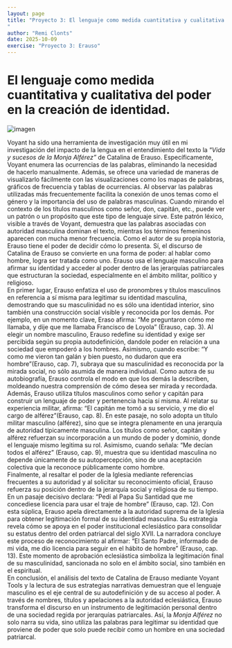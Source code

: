 ```yaml
---
layout: page
title: "Proyecto 3: El lenguaje como medida cuantitativa y cualitativa del poder en la creación de identidad.
"
author: "Remi Clonts"
date: 2025-10-09
exercise: "Proyecto 3: Erauso"
---
```


# El lenguaje como medida cuantitativa y cualitativa del poder en la creación de identidad.

![imagen](URL)

Voyant ha sido una herramienta de investigación muy útil en mi investigación del impacto de la lengua en el entendimiento del texto la “*Vida y sucesos de la Monja Alférez”* de Catalina de Erauso. Específicamente, Voyant enumera las ocurrencias de las palabras, eliminando la necesidad de hacerlo manualmente. Además, se ofrece una variedad de maneras de visualizarlo fácilmente con las visualizaciones como los mapas de palabras, gráficos de frecuencia y tablas de ocurrencias. Al observar las palabras utilizadas más frecuentemente facilita la conexión de unos temas como el género y la importancia del uso de palabras masculinas. Cuando mirando el contexto de los títulos masculinos como señor, don, capitán, etc., puede ver un patrón o un propósito que este tipo de lenguaje sirve. Este patrón léxico, visible a través de Voyant, demuestra que las palabras asociadas con autoridad masculina dominan el texto, mientras los términos femeninos aparecen con mucha menor frecuencia. Como el autor de su propia historia, Erauso tiene el poder de decidir cómo lo presenta. Sí, el discurso de Catalina de Erauso se convierte en una forma de poder: al hablar como hombre, logra ser tratada como uno. Erauso usa el lenguaje masculino para afirmar su identidad y acceder al poder dentro de las jerarquías patriarcales que estructuran la sociedad, especialmente en el ámbito militar, político y religioso.  
	En primer lugar, Erauso enfatiza el uso de pronombres y títulos masculinos en referencia a sí misma para legitimar su identidad masculina, demostrando que su masculinidad no es sólo una identidad interior, sino también una construcción social visible y reconocida por los demás. Por ejemplo, en un momento clave, Eraso afirma: “Me preguntaron cómo me llamaba, y dije que me llamaba Francisco de Loyola” (Erauso, cap. 3). Al elegir un nombre masculino, Erauso redefine su identidad y exige ser percibida según su propia autodefinición, dandole poder en relación a una sociedad que empoderó a los hombres. Asimismo, cuando escribe: “Y como me vieron tan galán y bien puesto, no dudaron que era hombre”(Erauso, cap. 7), subraya que su masculinidad es reconocida por la mirada social, no sólo asumida de manera individual. Como autora de su autobiografía, Erauso controla el modo en que los demás la describen, moldeando nuestra comprensión de cómo desea ser mirada y recordada.  
Además, Erauso utiliza títulos masculinos como señor y capitán para construir un lenguaje de poder y pertenencia hacia sí misma. Al relatar su experiencia militar, afirma: “El capitán me tomó a su servicio, y me dio el cargo de alférez”(Erauso, cap. 8). En este pasaje, no solo adopta un título militar masculino (alférez), sino que se integra plenamente en una jerarquía de autoridad típicamente masculina. Los títulos como señor, capitán y alférez refuerzan su incorporación a un mundo de poder y dominio, donde el lenguaje mismo legitima su rol. Asimismo, cuando señala: “Me decían todos el alférez” (Erauso, cap. 9), muestra que su identidad masculina no depende únicamente de su autopercepción, sino de una aceptación colectiva que la reconoce públicamente como hombre.  
Finalmente, al resaltar el poder de la Iglesia mediante referencias frecuentes a su autoridad y al solicitar su reconocimiento oficial, Erauso refuerza su posición dentro de la jerarquía social y religiosa de su tiempo. En un pasaje decisivo declara: “Pedí al Papa Su Santidad que me concediese licencia para usar el traje de hombre” (Erauso, cap. 12). Con esta súplica, Erauso apela directamente a la autoridad suprema de la Iglesia para obtener legitimación formal de su identidad masculina. Su estrategia revela cómo se apoya en el poder institucional eclesiástico para consolidar su estatus dentro del orden patriarcal del siglo XVII. La narradora concluye este proceso de reconocimiento al afirmar: “El Santo Padre, informado de mi vida, me dio licencia para seguir en el hábito de hombre” (Erauso, cap. 13). Este momento de aprobación eclesiástica simboliza la legitimación final de su masculinidad, sancionada no solo en el ámbito social, sino también en el espiritual.  
En conclusión, el análisis del texto de Catalina de Erauso mediante Voyant Tools y la lectura de sus estrategias narrativas demuestran que el lenguaje masculino es el eje central de su autodefinición y de su acceso al poder. A través de nombres, títulos y apelaciones a la autoridad eclesiástica, Erauso transforma el discurso en un instrumento de legitimación personal dentro de una sociedad regida por jerarquías patriarcales. Así, la *Monja Alférez* no solo narra su vida, sino utiliza las palabras para legitimar su identidad que proviene de poder que solo puede recibir como un hombre en una sociedad patriarcal.
